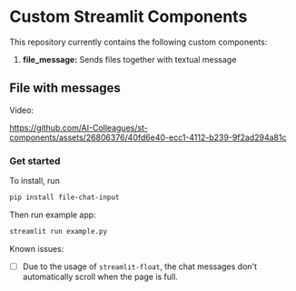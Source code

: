 # Custom Streamlit Components

This repository currently contains the following custom components:
1. **file_message:** Sends files together with textual message

## File with messages

Video:



https://github.com/AI-Colleagues/st-components/assets/26806376/40fd6e40-ecc1-4112-b239-9f2ad294a81c



### Get started

To install, run 
```bash
pip install file-chat-input
```

Then run example app:
```bash
streamlit run example.py
```

Known issues:

* [ ] Due to the usage of `streamlit-float`, the chat messages don't automatically scroll when the page is full.
